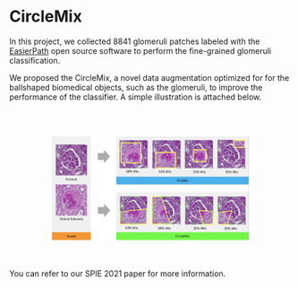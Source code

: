 # CircleMix

In this project, we collected 8841 glomeruli patches labeled with the [EasierPath](https://github.com/luyuzhe111/EasierPath) open source software to perform the 
fine-grained glomeruli classification. 

We proposed the CircleMix, a novel data augmentation optimized for for the ballshaped biomedical objects, such as the glomeruli, to improve the performance of 
the classifier. A simple illustration is attached below.

<br/>
<br/>
<p align="center">
  <img src="https://github.com/luyuzhe111/CircleMix/blob/master/renal/demo/demo.png" width="70%">
</p>
<br/>
<br/>
You can refer to our SPIE 2021 paper for more information. 
